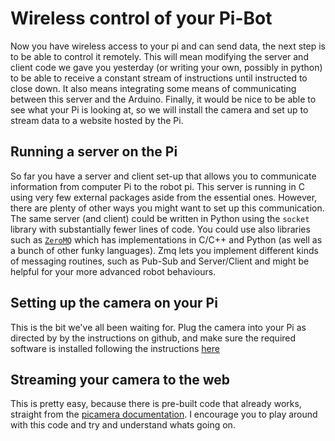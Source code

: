 # Wireless control of your Pi-Bot

Now you have wireless access to your pi and can send data, the next step is to be able to control it remotely.  This will mean modifying the server and client code we gave you yesterday (or writing your own, possibly in python) to be able to receive a constant stream of instructions until instructed to close down.  It also means integrating some means of communicating between this server and the Arduino.  Finally, it would be nice to be able to see what your Pi is looking at, so we will install the camera and set up to stream data to a website hosted by the Pi.

## Running a server on the Pi

So far you have a server and client set-up that allows you to communicate information from computer Pi to the robot pi.  This server is running in C using very few external packages aside from the essential ones.  However, there are plenty of other ways you might want to set up this communication.  The same server (and client) could be written in Python using the `socket` library with substantially fewer lines of code.  You could use also libraries such as [`ZeroMQ`](https://zeromq.org/ "zmq") which has implementations in C/C++ and Python (as well as a bunch of other funky languages).  Zmq lets you implement different kinds of messaging routines, such as Pub-Sub and Server/Client and might be helpful for your more advanced robot behaviours.

## Setting up the camera on your Pi

This is the bit we've all been waiting for.  Plug the camera into your Pi as directed by by the instructions on github, and make sure the required software is installed following the instructions [here](https://picamera.readthedocs.io/en/release-1.13/install.html "picamera")

## Streaming your camera to the web

This is pretty easy, because there is pre-built code that already works, straight from the [picamera documentation](https://picamera.readthedocs.io/en/release-1.13/recipes2.html#web-streaming "streamy boi").  I encourage you to play around with this code and try and understand whats going on.